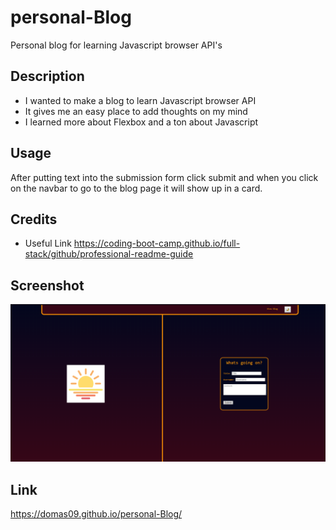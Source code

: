 # personal-Blog
Personal blog for learning Javascript browser API's

## Description

- I wanted to make a blog to learn Javascript browser API
- It gives me an easy place to add thoughts on my mind
- I learned more about Flexbox and a ton about Javascript


## Usage

After putting text into the submission form click submit and when you click on the navbar to go to the blog page it will show up in a card.


## Credits

- Useful Link
https://coding-boot-camp.github.io/full-stack/github/professional-readme-guide


## Screenshot

![alt text](assets/images/screenshot.png)

## Link

https://domas09.github.io/personal-Blog/
